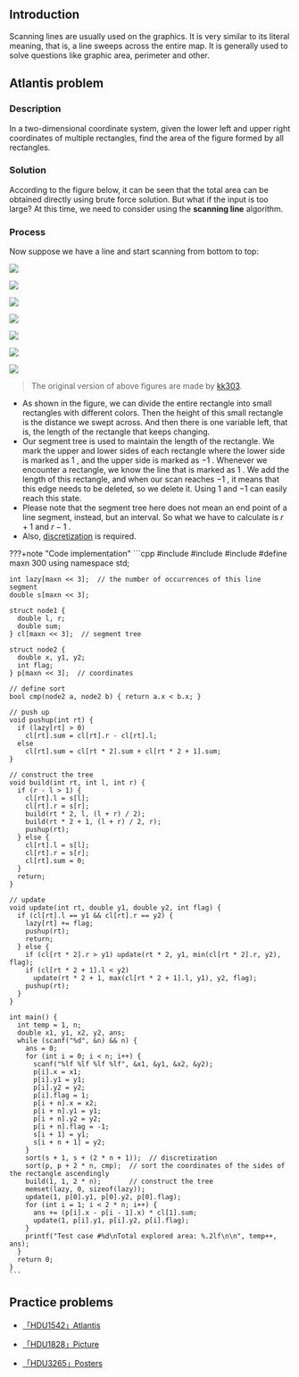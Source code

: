 ## Introduction

Scanning lines are usually used on the graphics. It is very similar to its literal meaning, that is, a line sweeps across the entire map. It is generally used to solve questions like graphic area, perimeter and other.

## Atlantis problem

### Description

In a two-dimensional coordinate system, given the lower left and upper right coordinates of multiple rectangles, find the area of the figure formed by all rectangles.

### Solution

According to the figure below, it can be seen that the total area can be obtained directly using brute force solution. But what if the input is too large? At this time, we need to consider using the **scanning line** algorithm.

### Process

Now suppose we have a line and start scanning from bottom to top:

![](./images/scanning-1.png)

![](./images/scanning-2.png)

![](./images/scanning-3.png)

![](./images/scanning-4.png)

![](./images/scanning-5.png)

![](./images/scanning-6.png)

![](./images/scanning-7.png)

> The original version of above figures are made by [kk303](https://blog.csdn.net/kk303).

- As shown in the figure, we can divide the entire rectangle into small rectangles with different colors. Then the height of this small rectangle is the distance we swept across. And then there is one variable left, that is, the length of the rectangle that keeps changing.
- Our segment tree is used to maintain the length of the rectangle. We mark the upper and lower sides of each rectangle where the lower side is marked as $1$ , and the upper side is marked as $-1$ . Whenever we encounter a rectangle, we know the line that is marked as $1$ . We add the length of this rectangle, and when our scan reaches $-1$ , it means that this edge needs to be deleted, so we delete it. Using $1$ and $-1$ can easily reach this state.
- Please note that the segment tree here does not mean an end point of a line segment, instead, but an interval. So what we have to calculate is $r+1$ and $r-1$ .
- Also, [discretization](../misc/discrete.md) is required.

???+note "Code implementation"
    ```cpp
    #include <algorithm>
    #include <cstdio>
    #include <cstring>
    #define maxn 300
    using namespace std;
    
    int lazy[maxn << 3];  // the number of occurrences of this line segment
    double s[maxn << 3];
    
    struct node1 {
      double l, r;
      double sum;
    } cl[maxn << 3];  // segment tree
    
    struct node2 {
      double x, y1, y2;
      int flag;
    } p[maxn << 3];  // coordinates
    
    // define sort
    bool cmp(node2 a, node2 b) { return a.x < b.x; }
    
    // push up
    void pushup(int rt) {
      if (lazy[rt] > 0)
        cl[rt].sum = cl[rt].r - cl[rt].l;
      else
        cl[rt].sum = cl[rt * 2].sum + cl[rt * 2 + 1].sum;
    }
    
    // construct the tree
    void build(int rt, int l, int r) {
      if (r - l > 1) {
        cl[rt].l = s[l];
        cl[rt].r = s[r];
        build(rt * 2, l, (l + r) / 2);
        build(rt * 2 + 1, (l + r) / 2, r);
        pushup(rt);
      } else {
        cl[rt].l = s[l];
        cl[rt].r = s[r];
        cl[rt].sum = 0;
      }
      return;
    }
    
    // update
    void update(int rt, double y1, double y2, int flag) {
      if (cl[rt].l == y1 && cl[rt].r == y2) {
        lazy[rt] += flag;
        pushup(rt);
        return;
      } else {
        if (cl[rt * 2].r > y1) update(rt * 2, y1, min(cl[rt * 2].r, y2), flag);
        if (cl[rt * 2 + 1].l < y2)
          update(rt * 2 + 1, max(cl[rt * 2 + 1].l, y1), y2, flag);
        pushup(rt);
      }
    }
    
    int main() {
      int temp = 1, n;
      double x1, y1, x2, y2, ans;
      while (scanf("%d", &n) && n) {
        ans = 0;
        for (int i = 0; i < n; i++) {
          scanf("%lf %lf %lf %lf", &x1, &y1, &x2, &y2);
          p[i].x = x1;
          p[i].y1 = y1;
          p[i].y2 = y2;
          p[i].flag = 1;
          p[i + n].x = x2;
          p[i + n].y1 = y1;
          p[i + n].y2 = y2;
          p[i + n].flag = -1;
          s[i + 1] = y1;
          s[i + n + 1] = y2;
        }
        sort(s + 1, s + (2 * n + 1));  // discretization
        sort(p, p + 2 * n, cmp);  // sort the coordinates of the sides of the rectangle ascendingly
        build(1, 1, 2 * n);       // construct the tree
        memset(lazy, 0, sizeof(lazy));
        update(1, p[0].y1, p[0].y2, p[0].flag);
        for (int i = 1; i < 2 * n; i++) {
          ans += (p[i].x - p[i - 1].x) * cl[1].sum;
          update(1, p[i].y1, p[i].y2, p[i].flag);
        }
        printf("Test case #%d\nTotal explored area: %.2lf\n\n", temp++, ans);
      }
      return 0;
    }
    ```

## Practice problems

-  [「HDU1542」Atlantis](http://acm.hdu.edu.cn/showproblem.php?pid=1542) 

-  [「HDU1828」Picture](http://acm.hdu.edu.cn/showproblem.php?pid=1828) 

-  [「HDU3265」Posters](http://acm.hdu.edu.cn/showproblem.php?pid=3265)

